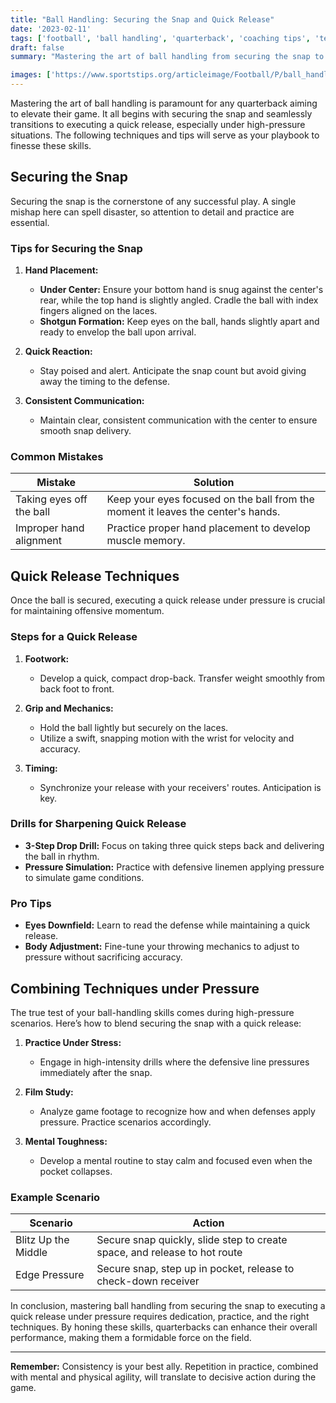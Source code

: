 ```yaml
---
title: "Ball Handling: Securing the Snap and Quick Release"
date: '2023-02-11'
tags: ['football', 'ball handling', 'quarterback', 'coaching tips', 'techniques', 'quick release', 'snap', 'pressure', 'player skills']
draft: false
summary: "Mastering the art of ball handling from securing the snap to executing a quick release can elevate a quarterback's game. This article delves into essential techniques, blending player insights with coaching wisdom for peak performance under pressure."

images: ['https://www.sportstips.org/articleimage/Football/P/ball_handling_securing_the_snap_and_quick_release.webp']
---
```


Mastering the art of ball handling is paramount for any quarterback aiming to elevate their game. It all begins with securing the snap and seamlessly transitions to executing a quick release, especially under high-pressure situations. The following techniques and tips will serve as your playbook to finesse these skills.

## Securing the Snap

Securing the snap is the cornerstone of any successful play. A single mishap here can spell disaster, so attention to detail and practice are essential.

### Tips for Securing the Snap

1. **Hand Placement:**
   - **Under Center:** Ensure your bottom hand is snug against the center's rear, while the top hand is slightly angled. Cradle the ball with index fingers aligned on the laces.
   - **Shotgun Formation:** Keep eyes on the ball, hands slightly apart and ready to envelop the ball upon arrival.

2. **Quick Reaction:**
   - Stay poised and alert. Anticipate the snap count but avoid giving away the timing to the defense.

3. **Consistent Communication:**
   - Maintain clear, consistent communication with the center to ensure smooth snap delivery.

### Common Mistakes

| Mistake                 | Solution                                                            |
|-------------------------|---------------------------------------------------------------------|
| Taking eyes off the ball | Keep your eyes focused on the ball from the moment it leaves the center's hands. |
| Improper hand alignment | Practice proper hand placement to develop muscle memory.           |

## Quick Release Techniques

Once the ball is secured, executing a quick release under pressure is crucial for maintaining offensive momentum.

### Steps for a Quick Release

1. **Footwork:**
   - Develop a quick, compact drop-back. Transfer weight smoothly from back foot to front.
     
2. **Grip and Mechanics:**
   - Hold the ball lightly but securely on the laces.
   - Utilize a swift, snapping motion with the wrist for velocity and accuracy.

3. **Timing:**
   - Synchronize your release with your receivers' routes. Anticipation is key.

### Drills for Sharpening Quick Release

- **3-Step Drop Drill:** Focus on taking three quick steps back and delivering the ball in rhythm.
- **Pressure Simulation:** Practice with defensive linemen applying pressure to simulate game conditions.

### Pro Tips

- **Eyes Downfield:** Learn to read the defense while maintaining a quick release.
- **Body Adjustment:** Fine-tune your throwing mechanics to adjust to pressure without sacrificing accuracy.

## Combining Techniques under Pressure

The true test of your ball-handling skills comes during high-pressure scenarios. Here’s how to blend securing the snap with a quick release:

1. **Practice Under Stress:**
   - Engage in high-intensity drills where the defensive line pressures immediately after the snap.

2. **Film Study:**
   - Analyze game footage to recognize how and when defenses apply pressure. Practice scenarios accordingly.

3. **Mental Toughness:**
   - Develop a mental routine to stay calm and focused even when the pocket collapses.

### Example Scenario

| Scenario                  | Action                                                                  |
|---------------------------|-------------------------------------------------------------------------|
| Blitz Up the Middle       | Secure snap quickly, slide step to create space, and release to hot route |
| Edge Pressure             | Secure snap, step up in pocket, release to check-down receiver          |

In conclusion, mastering ball handling from securing the snap to executing a quick release under pressure requires dedication, practice, and the right techniques. By honing these skills, quarterbacks can enhance their overall performance, making them a formidable force on the field.

---

**Remember:** Consistency is your best ally. Repetition in practice, combined with mental and physical agility, will translate to decisive action during the game.
```